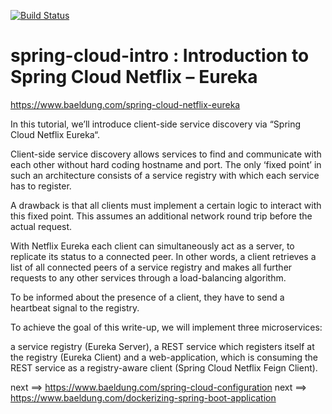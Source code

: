 [![Build Status](https://travis-ci.com/takik/spring-cloud-intro.svg?branch=master)](https://travis-ci.com/takik/spring-cloud-intro)
# spring-cloud-intro : Introduction to Spring Cloud Netflix – Eureka


https://www.baeldung.com/spring-cloud-netflix-eureka

In this tutorial, we’ll introduce client-side service discovery via “Spring Cloud Netflix Eureka“.

Client-side service discovery allows services to find and communicate with each other without hard coding hostname and port. The only ‘fixed point’ in such an architecture consists of a service registry with which each service has to register.

A drawback is that all clients must implement a certain logic to interact with this fixed point. This assumes an additional network round trip before the actual request.

With Netflix Eureka each client can simultaneously act as a server, to replicate its status to a connected peer. In other words, a client retrieves a list of all connected peers of a service registry and makes all further requests to any other services through a load-balancing algorithm.

To be informed about the presence of a client, they have to send a heartbeat signal to the registry.

To achieve the goal of this write-up, we will implement three microservices:

a service registry (Eureka Server),
a REST service which registers itself at the registry (Eureka Client) and
a web-application, which is consuming the REST service as a registry-aware client (Spring Cloud Netflix Feign Client).


next ==> https://www.baeldung.com/spring-cloud-configuration
next ==> https://www.baeldung.com/dockerizing-spring-boot-application
